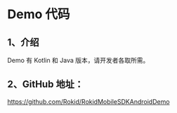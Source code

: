 # Demo 代码
## 1、介绍
Demo 有 Kotlin 和 Java 版本，请开发者各取所需。

## 2、GitHub 地址：
https://github.com/Rokid/RokidMobileSDKAndroidDemo


